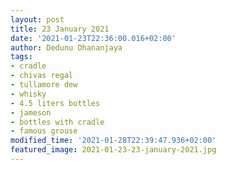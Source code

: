 ```yaml
---
layout: post
title: 23 January 2021
date: '2021-01-23T22:36:00.016+02:00'
author: Dedunu Dhananjaya
tags:
- cradle
- chivas regal
- tullamore dew
- whisky
- 4.5 liters bottles
- jameson
- bottles with cradle
- famous grouse
modified_time: '2021-01-28T22:39:47.936+02:00'
featured_image: 2021-01-23-23-january-2021.jpg
---
```

